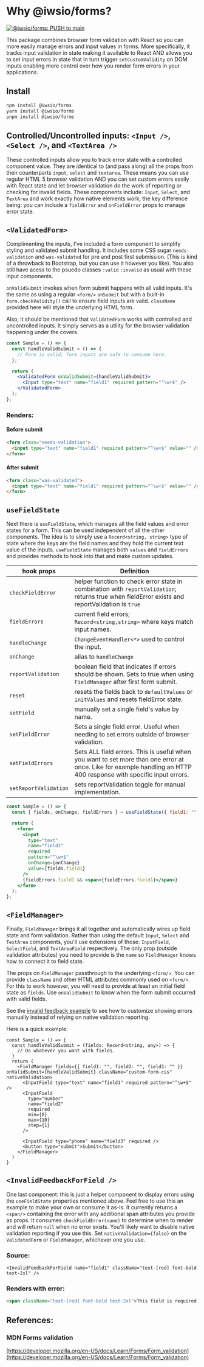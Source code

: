 # Why @iwsio/forms?

[![@iwsio/forms: PUSH to main](https://github.com/iwsllc/iwsio-forms/actions/workflows/forms-push-main.yaml/badge.svg)](https://github.com/iwsllc/iwsio-forms/actions/workflows/forms-push-main.yaml)

This package combines browser form validation with React so you can more easily manage errors and input values in forms. More specifically, it tracks input validation in state making it available to React AND allows you to set input errors in state that in turn trigger `setCustomValidity` on DOM inputs enabling more control over how you render form errors in your applications.

## Install

```bash
npm install @iwsio/forms
yarn install @iwsio/forms
pnpm install @iwsio/forms
```

## Controlled/Uncontrolled inputs: `<Input />`, `<Select />`, and `<TextArea />`

These controlled inputs allow you to track error state with a controlled component value. They are identical to (and pass along) all the props from their counterparts `input`, `select` and `textarea`. These means you can use regular HTML 5 browser validation AND you can set custom errors easily with React state and let browser validation do the work of reporting or checking for invalid fields. These components include: `Input`, `Select`, and `TextArea` and work exactly how native elements work, the key difference being: you can include a `fieldError` and `onFieldError` props to manage error state.

## `<ValidatedForm>`

Complimenting the inputs, I've included a form component to simplify styling and validated submit handling. It includes some CSS sugar `needs-validation` and `was-validated` for pre and post first submission. (This is kind of a throwback to Bootstrap, but you can use it however you like). You also still have acess to the psuedo classes `:valid` `:invalid` as usual with these input components.

`onValidSubmit` invokes when form submit happens with all valid inputs. It's the same as using a regular `<form/>` `onSubmit` but with a built-in `form.checkValidity()` call to ensure field inputs are valid. `className` provided here will style the underlying HTML form.

Also, it should be mentioned that `ValidatedForm` works with controlled and uncontrolled inputs. It simply serves as a utility for the browser validation happening under the covers. 

```jsx
const Sample = () => {
  const handleValidSubmit = () => {
    // Form is valid; form inputs are safe to consume here.
  };

  return (
    <ValidatedForm onValidSubmit={handleValidSubmit}>
      <Input type="text" name="field1" required pattern="^\w+$" />
    </ValidatedForm>
  );
};
```

### Renders:

#### Before submit

```html
<form class="needs-validation">
  <input type="text" name="field1" required pattern="^\w+$" value="" />
</form>
```

#### After submit

```html
<form class="was-validated">
  <input type="text" name="field1" required pattern="^\w+$" value="" />
</form>
```

## `useFieldState`

Next there is `useFieldState`, which manages all the field values and error states for a form. This can be used independent of all the other components. The idea is to simply use a `Record<string, string>` type of state where the keys are the field names and they hold the current text value of the inputs. `useFieldState` manages both `values` and `fieldErrors` and provides methods to hook into that and make custom updates.

hook props | Definition
--- | ---
`checkFieldError` | helper function to check error state in combination with `reportValidation`; returns true when fieldError exists and reportValidation is `true`
`fieldErrors` | current field errors; `Record<string,string>` where keys match input names.
`handleChange` | `ChangeEventHandler<*>` used to control the input.
`onChange` | alias to `handleChange`
`reportValidation` | boolean field that indicates if errors should be shown. Sets to true when using `FieldManager` after first form submit.
`reset` | resets the fields back to `defaultValues` or `initValues` and resets fieldError state. 
`setField` | manually set a single field's value by name.
`setFieldError` | Sets a single field error. Useful when needing to set errors outside of browser validation. 
`setFieldErrors` | Sets ALL field errors. This is useful when you want to set more than one error at once. Like for example handling an HTTP 400 response with specific input errors. 
`setReportValidation` | sets reportValidation toggle for manual implementation.

```jsx
const Sample = () => {
  const { fields, onChange, fieldErrors } = useFieldState({ field1: "" });

  return (
    <form>
      <input
        type="text"
        name="field1"
        required
        pattern="^\w+$"
        onChange={onChange}
        value={fields.field1}
      />
      {fieldErrors.field1 && <span>{fieldErrors.field1}</span>}
    </form>
  );
};
```

## `<FieldManager>`

Finally, `FieldManager` brings it all together and automatically wires up field state and form validation. Rather than using the default `Input`, `Select` and `TextArea` components, you'll use extensions of those: `InputField`, `SelectField`, and `TextAreaField` respectively. The only prop (outside validation attributes) you need to provide is the `name` so `FieldManager` knows how to connect it to field state. 

The props on `FieldManager` passthrough to the underlying `<form/>`. You can provide `className` and other HTML attributes commonly used on `<form/>`. For this to work however, you will need to provide at least an initial field state as `fields`. Use `onValidSubmit` to know when the form submit occurred with valid fields.

See the [invalid feedback example](/invalid-feedback) to see how to customize showing errors manually instead of relying on native validation reporting. 

Here is a quick example:

```tsx
const Sample = () => {
  const handleValidSubmit = (fields: Record<string, any>) => {
    // Do whatever you want with fields.
  }
  return (
    <FieldManager fields={{ field1: "", field2: "", field3: "" }} onValidSubmit={handleValidSubmit} className="custom-form-css" nativeValidation>
      <InputField type="text" name="field1" required pattern="^\w+$" />
      <InputField
        type="number"
        name="field2"
        required
        min={0}
        max={10}
        step={1}
      />
    
      <InputField type="phone" name="field3" required />
      <button type="submit">Submit</button>
    </FieldManager>
  )
}
```

## `<InvalidFeedbackForField />`
One last component: this is just a helper component to display errors using the `useFieldState` properties mentioned above. Feel free to use this an example to make your own or consume it as-is. It currently returns a `<span/>` containing the error with any additional span attributes you provide as props. It consumes `checkFieldError(name)` to determine when to render and will return `null` when no error exists. You'll likely want to disable native validation reporting if you use this. Set `nativeValidation={false}` on the `ValidatedForm` or `FieldManager`, whichever one you use.

### Source:
```tsx
<InvalidFeedbackForField name="field1" className="text-[red] font-bold text-2xl" />
```

### Renders with error:
```html
<span className="text-[red] font-bold text-2xl">This field is required.</span>
```

## References:

### MDN Forms validation

[https://developer.mozilla.org/en-US/docs/Learn/Forms/Form_validation](https://developer.mozilla.org/en-US/docs/Learn/Forms/Form_validation)
